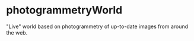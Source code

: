 # photogrammetryWorld
"Live" world based on photogrammetry of up-to-date images from around the web.
